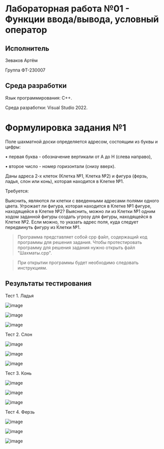 # Лабораторная работа №01 - Функции ввода/вывода, условный оператор
## Исполнитель
Зеваков Артём

Группа ФТ-230007
## Среда разработки
Язык программирования: С++.

Среда разработки: Visual Studio 2022.
# Формулировка задания №1
Поле шахматной доски определяется адресом, состоящим из буквы и
цифры:

• первая буква - обозначение вертикали от А до Н (слева направо), 

• второе число - номер горизонтали (снизу вверх).

Даны адреса 2-х клеток (Клетка №1, Клетка №2) и фигура (ферзь, ладья, слон или конь), которая находится в Клетке №1.

Требуется:

Выяснить, являются ли клетки с введенными адресами полями одного цвета.
Угрожает ли фигура, которая находится в Клетке №1 фигуре, находящейся в Клетке №2?
Выяснить, можно ли из Клетки №1 одним ходом заданной фигуры создать угрозу для фигуры, находящейся в Клетке №2. Если можно, то указать адрес поля, куда следует передвинуть фигуру из Клетки №1.

> Программа представляет собой cpp файл, содержащий код программы для решения задания. Чтобы протестировать программу для решения задания нужно открыть файл "Шахматы.cpp".

> При открытии программы будет необходимо следовать инструкциям. 

## Результаты тестирования
Тест 1. Ладья

![image](https://github.com/user-attachments/assets/6890e26d-8bfb-4867-b5ed-3fda7aeb4b0a)

![image](https://github.com/user-attachments/assets/2a158840-8df5-45fd-bd4c-44edaf1f86ff)

![image](https://github.com/user-attachments/assets/10c1ab39-24df-4d52-95cc-7a01c4c7b9b9)

Тест 2. Слон

![image](https://github.com/user-attachments/assets/323c2bf8-e1b7-4c30-9aaf-c7a891317720)

![image](https://github.com/user-attachments/assets/cf60139b-8324-423c-8ce6-656539cc128f)

![image](https://github.com/user-attachments/assets/5db139d8-df66-45ec-839c-b599a25ca11c)

Тест 3. Конь

![image](https://github.com/user-attachments/assets/e1a5c1fe-5ce3-4bb2-959e-8a53a38f13c5)

![image](https://github.com/user-attachments/assets/4621b34c-94c1-4795-9bec-7ec31f3b6a99)

![image](https://github.com/user-attachments/assets/cf5e404e-38bb-4633-8493-1f9a79fd2d80)

Тест 4. Ферзь

![image](https://github.com/user-attachments/assets/f418ed19-2753-42fb-8e63-5f961ab224f0)

![image](https://github.com/user-attachments/assets/df235517-3998-4be4-8814-404875c2dea0)

![image](https://github.com/user-attachments/assets/1efa9ce3-b9c2-4c92-8f7a-ed1121120d8e)

